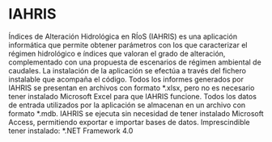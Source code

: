 # IAHRIS
Índices de Alteración Hidrológica en RÍoS (IAHRIS) es una aplicación informática que permite obtener parámetros con los que caracterizar el régimen hidrológico e índices que valoran el grado de alteración, complementado con una propuesta de  escenarios de régimen ambiental de caudales.
La instalación de la aplicación se efectúa a través del fichero instalable que acompaña el código. 
Todos los informes generados por IAHRIS se presentan en archivos con formato *.xlsx, pero no es necesario tener instalado Microsoft Excel para que IAHRIS funcione.
Todos los datos de entrada utilizados por la aplicación se almacenan en un archivo con formato *.mdb. IAHRIS se ejecuta sin necesidad de tener instalado Microsoft Access, permitiendo exportar e importar bases de datos. 
 Imprescindible tener instalado: *.NET Framework 4.0
